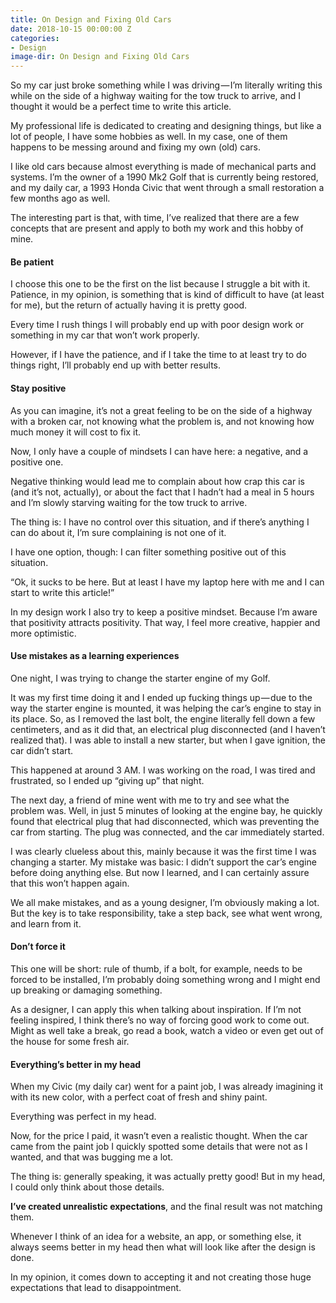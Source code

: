 ```yaml
---
title: On Design and Fixing Old Cars
date: 2018-10-15 00:00:00 Z
categories:
- Design
image-dir: On Design and Fixing Old Cars
---
```


So my car just broke something while I was driving — I’m literally writing this while on the side of a highway waiting for the tow truck to arrive, and I thought it would be a perfect time to write this article.

My professional life is dedicated to creating and designing things, but like a lot of people, I have some hobbies as well. In my case, one of them happens to be messing around and fixing my own (old) cars.

I like old cars because almost everything is made of mechanical parts and systems. I’m the owner of a 1990 Mk2 Golf that is currently being restored, and my daily car, a 1993 Honda Civic that went through a small restoration a few months ago as well.

The interesting part is that, with time, I’ve realized that there are a few concepts that are present and apply to both my work and this hobby of mine.


#### Be patient
I choose this one to be the first on the list because I struggle a bit with it. Patience, in my opinion, is something that is kind of difficult to have (at least for me), but the return of actually having it is pretty good.

Every time I rush things I will probably end up with poor design work or something in my car that won’t work properly.

However, if I have the patience, and if I take the time to at least try to do things right, I’ll probably end up with better results.


#### Stay positive
As you can imagine, it’s not a great feeling to be on the side of a highway with a broken car, not knowing what the problem is, and not knowing how much money it will cost to fix it.

Now, I only have a couple of mindsets I can have here: a negative, and a positive one.

Negative thinking would lead me to complain about how crap this car is (and it’s not, actually), or about the fact that I hadn’t had a meal in 5 hours and I’m slowly starving waiting for the tow truck to arrive.

The thing is: I have no control over this situation, and if there’s anything I can do about it, I’m sure complaining is not one of it.

I have one option, though: I can filter something positive out of this situation.

“Ok, it sucks to be here. But at least I have my laptop here with me and I can start to write this article!”

In my design work I also try to keep a positive mindset. Because I’m aware that positivity attracts positivity. That way, I feel more creative, happier and more optimistic.


#### Use mistakes as a learning experiences
One night, I was trying to change the starter engine of my Golf.

It was my first time doing it and I ended up fucking things up — due to the way the starter engine is mounted, it was helping the car’s engine to stay in its place. So, as I removed the last bolt, the engine literally fell down a few centimeters, and as it did that, an electrical plug disconnected (and I haven’t realized that). I was able to install a new starter, but when I gave ignition, the car didn’t start.

This happened at around 3 AM. I was working on the road, I was tired and frustrated, so I ended up “giving up” that night.

The next day, a friend of mine went with me to try and see what the problem was. Well, in just 5 minutes of looking at the engine bay, he quickly found that electrical plug that had disconnected, which was preventing the car from starting. The plug was connected, and the car immediately started.

I was clearly clueless about this, mainly because it was the first time I was changing a starter. My mistake was basic: I didn’t support the car’s engine before doing anything else. But now I learned, and I can certainly assure that this won’t happen again.

We all make mistakes, and as a young designer, I’m obviously making a lot. But the key is to take responsibility, take a step back, see what went wrong, and learn from it.


#### Don’t force it
This one will be short: rule of thumb, if a bolt, for example, needs to be forced to be installed, I’m probably doing something wrong and I might end up breaking or damaging something.

As a designer, I can apply this when talking about inspiration. If I’m not feeling inspired, I think there’s no way of forcing good work to come out. Might as well take a break, go read a book, watch a video or even get out of the house for some fresh air.


#### Everything’s better in my head
When my Civic (my daily car) went for a paint job, I was already imagining it with its new color, with a perfect coat of fresh and shiny paint.

Everything was perfect in my head.

Now, for the price I paid, it wasn’t even a realistic thought. When the car came from the paint job I quickly spotted some details that were not as I wanted, and that was bugging me a lot.

The thing is: generally speaking, it was actually pretty good! But in my head, I could only think about those details.

**I’ve created unrealistic expectations**, and the final result was not matching them.

Whenever I think of an idea for a website, an app, or something else, it always seems better in my head then what will look like after the design is done.

In my opinion, it comes down to accepting it and not creating those huge expectations that lead to disappointment.